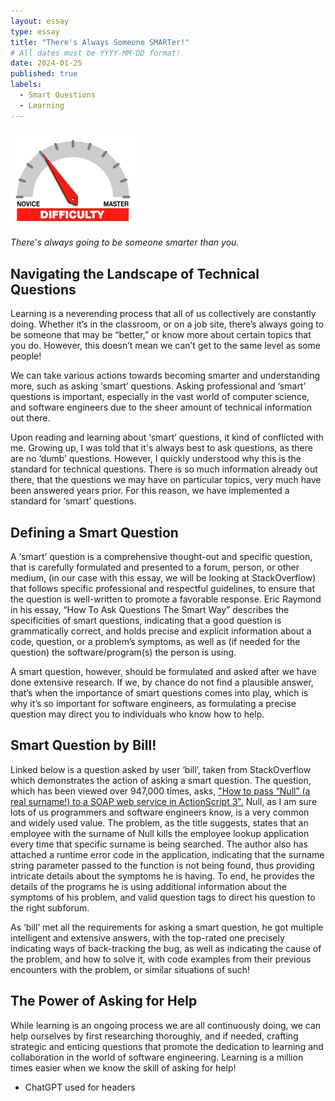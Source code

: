 ```yaml
---
layout: essay
type: essay
title: "There's Always Someone SMARTer!"
# All dates must be YYYY-MM-DD format!
date: 2024-01-25
published: true
labels:
  - Smart Questions
  - Learning
---
```


<img width="200px" class="rounded float-start pe-4" src="../img/difficulty/degree_difficulty.jpg">

*There's always going to be someone smarter than you.*

## Navigating the Landscape of Technical Questions

Learning is a neverending process that all of us collectively are constantly doing. Whether it’s in the classroom, or on a job site, there’s always going to be someone that may be “better,” or know more about certain topics that you do. However, this doesn’t mean we can’t get to the same level as some people! 

We can take various actions towards becoming smarter and understanding more, such as asking ‘smart’ questions. Asking professional and ‘smart’ questions is important, especially in the vast world of computer science, and software engineers due to the sheer amount of technical information out there.

Upon reading and learning about ‘smart’ questions, it kind of conflicted with me. Growing up, I was told that it's always best to ask questions, as there are no ‘dumb’ questions. However, I quickly understood why this is the standard for technical questions. There is so much information already out there, that the questions we may have on particular topics, very much have been answered years prior. For this reason, we have implemented a standard for ‘smart’ questions.


## Defining a Smart Question

A ‘smart’ question is a comprehensive thought-out and specific question, that is carefully formulated and presented to a forum, person, or other medium, (in our case with this essay, we will be looking at StackOverflow) that follows specific professional and respectful guidelines, to ensure that the question is well-written to promote a favorable response. Eric Raymond in his essay, “How To Ask Questions The Smart Way” describes the specificities of smart questions, indicating that a good question is grammatically correct, and holds precise and explicit information about a code, question, or a problem’s symptoms, as well as (if needed for the question) the software/program(s) the person is using.

A smart question, however, should be formulated and asked after we have done extensive research. If we, by chance do not find a plausible answer, that’s when the importance of smart questions comes into play, which is why it’s so important for software engineers, as formulating a precise question may direct you to individuals who know how to help.


## Smart Question by Bill!

Linked below is a question asked by user ‘bill’, taken from StackOverflow which demonstrates the action of asking a smart question. The question, which has been viewed over 947,000 times, asks, ["How to pass “Null” (a real surname!) to a SOAP web service in ActionScript 3".](https://stackoverflow.com/questions/4456438/how-to-pass-null-a-real-surname-to-a-soap-web-service-in-actionscript-3) Null, as I am sure lots of us programmers and software engineers know, is a very common and widely used value. The problem, as the title suggests, states that an employee with the surname of Null kills the employee lookup application every time that specific surname is being searched. The author also has attached a runtime error code in the application, indicating that the surname string parameter passed to the function is not being found, thus providing intricate details about the symptoms he is having. To end, he provides the details of the programs he is using additional information about the symptoms of his problem, and valid question tags to direct his question to the right subforum.

As ‘bill’ met all the requirements for asking a smart question, he got multiple intelligent and extensive answers, with the top-rated one precisely indicating ways of back-tracking the bug, as well as indicating the cause of the problem, and how to solve it, with code examples from their previous encounters with the problem, or similar situations of such!


## The Power of Asking for Help

While learning is an ongoing process we are all continuously doing, we can help ourselves by first researching thoroughly, and if needed, crafting strategic and enticing questions that promote the dedication to learning and collaboration in the world of software engineering. Learning is a million times easier when we know the skill of asking for help!


- ChatGPT used for headers
